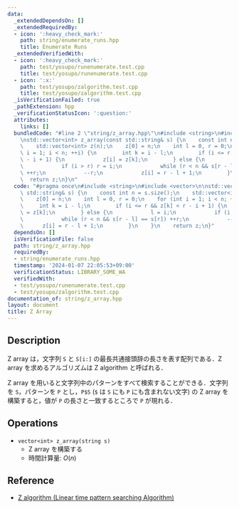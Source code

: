 ```yaml
---
data:
  _extendedDependsOn: []
  _extendedRequiredBy:
  - icon: ':heavy_check_mark:'
    path: string/enumerate_runs.hpp
    title: Enumerate Runs
  _extendedVerifiedWith:
  - icon: ':heavy_check_mark:'
    path: test/yosupo/runenumerate.test.cpp
    title: test/yosupo/runenumerate.test.cpp
  - icon: ':x:'
    path: test/yosupo/zalgorithm.test.cpp
    title: test/yosupo/zalgorithm.test.cpp
  _isVerificationFailed: true
  _pathExtension: hpp
  _verificationStatusIcon: ':question:'
  attributes:
    links: []
  bundledCode: "#line 2 \"string/z_array.hpp\"\n#include <string>\n#include <vector>\n\
    \nstd::vector<int> z_array(const std::string& s) {\n    const int n = s.size();\n\
    \    std::vector<int> z(n);\n    z[0] = n;\n    int l = 0, r = 0;\n    for (int\
    \ i = 1; i < n; ++i) {\n        int k = i - l;\n        if (i <= r && z[k] < r\
    \ - i + 1) {\n            z[i] = z[k];\n        } else {\n            l = i;\n\
    \            if (i > r) r = i;\n            while (r < n && s[r - l] == s[r])\
    \ ++r;\n            --r;\n            z[i] = r - l + 1;\n        }\n    }\n  \
    \  return z;\n}\n"
  code: "#pragma once\n#include <string>\n#include <vector>\n\nstd::vector<int> z_array(const\
    \ std::string& s) {\n    const int n = s.size();\n    std::vector<int> z(n);\n\
    \    z[0] = n;\n    int l = 0, r = 0;\n    for (int i = 1; i < n; ++i) {\n   \
    \     int k = i - l;\n        if (i <= r && z[k] < r - i + 1) {\n            z[i]\
    \ = z[k];\n        } else {\n            l = i;\n            if (i > r) r = i;\n\
    \            while (r < n && s[r - l] == s[r]) ++r;\n            --r;\n      \
    \      z[i] = r - l + 1;\n        }\n    }\n    return z;\n}"
  dependsOn: []
  isVerificationFile: false
  path: string/z_array.hpp
  requiredBy:
  - string/enumerate_runs.hpp
  timestamp: '2024-01-07 22:05:53+09:00'
  verificationStatus: LIBRARY_SOME_WA
  verifiedWith:
  - test/yosupo/runenumerate.test.cpp
  - test/yosupo/zalgorithm.test.cpp
documentation_of: string/z_array.hpp
layout: document
title: Z Array
---
```


## Description

Z array は，文字列 `S` と `S[i:]` の最長共通接頭辞の長さを表す配列である．Z array を求めるアルゴリズムは Z algorithm と呼ばれる．

Z array を用いると文字列中のパターンをすべて検索することができる．文字列を `S`，パターンを `P` とし，`P$S` (`$` は `S` にも `P` にも含まれない文字) の Z array を構築すると，値が `P` の長さと一致するところで `P` が現れる．

## Operations

- `vector<int> z_array(string s)`
    - Z array を構築する
    - 時間計算量: $O(n)$

## Reference

- [Z algorithm (Linear time pattern searching Algorithm)](https://www.geeksforgeeks.org/z-algorithm-linear-time-pattern-searching-algorithm/)